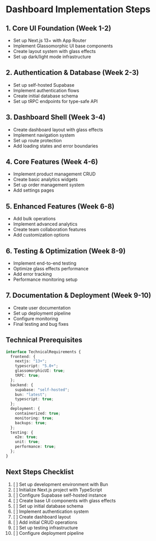 # Dashboard Implementation Steps

## 1. Core UI Foundation (Week 1-2)
- Set up Next.js 13+ with App Router
- Implement Glassomorphic UI base components
- Create layout system with glass effects
- Set up dark/light mode infrastructure

## 2. Authentication & Database (Week 2-3)
- Set up self-hosted Supabase
- Implement authentication flows
- Create initial database schema
- Set up tRPC endpoints for type-safe API

## 3. Dashboard Shell (Week 3-4)
- Create dashboard layout with glass effects
- Implement navigation system
- Set up route protection
- Add loading states and error boundaries

## 4. Core Features (Week 4-6)
- Implement product management CRUD
- Create basic analytics widgets
- Set up order management system
- Add settings pages

## 5. Enhanced Features (Week 6-8)
- Add bulk operations
- Implement advanced analytics
- Create team collaboration features
- Add customization options

## 6. Testing & Optimization (Week 8-9)
- Implement end-to-end testing
- Optimize glass effects performance
- Add error tracking
- Performance monitoring setup

## 7. Documentation & Deployment (Week 9-10)
- Create user documentation
- Set up deployment pipeline
- Configure monitoring
- Final testing and bug fixes

## Technical Prerequisites
```typescript
interface TechnicalRequirements {
  frontend: {
    nextjs: "13+";
    typescript: "5.0+";
    glassomorphicUI: true;
    tRPC: true;
  };
  backend: {
    supabase: "self-hosted";
    bun: "latest";
    typescript: true;
  };
  deployment: {
    containerized: true;
    monitoring: true;
    backups: true;
  };
  testing: {
    e2e: true;
    unit: true;
    performance: true;
  };
}
```

## Next Steps Checklist
1. [ ] Set up development environment with Bun
2. [ ] Initialize Next.js project with TypeScript
3. [ ] Configure Supabase self-hosted instance
4. [ ] Create base UI components with glass effects
5. [ ] Set up initial database schema
6. [ ] Implement authentication system
7. [ ] Create dashboard layout
8. [ ] Add initial CRUD operations
9. [ ] Set up testing infrastructure
10. [ ] Configure deployment pipeline
